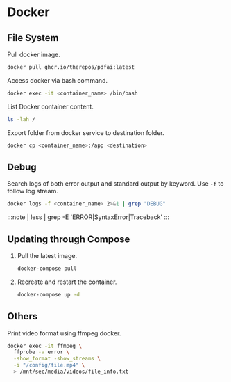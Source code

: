 # Docker

## File System

Pull docker image.

```bash
docker pull ghcr.io/therepos/pdfai:latest
```

Access docker via bash command.

```bash
docker exec -it <container_name> /bin/bash
```

List Docker container content.

```bash
ls -lah /
```

Export folder from docker service to destination folder.

```bash
docker cp <container_name>:/app <destination>
```

## Debug

Search logs of both error output and standard output by keyword. Use `-f` to follow log stream.

```bash
docker logs -f <container_name> 2>&1 | grep "DEBUG"
```

:::note
  | less
  | grep -E 'ERROR|SyntaxError|Traceback'
:::

## Updating through Compose

1. Pull the latest image.

    ```bash
    docker-compose pull
    ```

2. Recreate and restart the container.

    ```bash
    docker-compose up -d
    ```

## Others

Print video format using ffmpeg docker.

```bash
docker exec -it ffmpeg \
  ffprobe -v error \
  -show_format -show_streams \
  -i "/config/file.mp4" \
  > /mnt/sec/media/videos/file_info.txt
```


